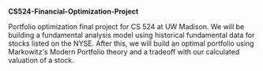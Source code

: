 <b>CS524-Financial-Optimization-Project</b>

Portfolio optimization final project for CS 524 at UW Madison. We will be building a fundamental analysis model using historical fundamental data for stocks listed on the NYSE. After this, we will build an optimal portfolio using Markowitz's Modern Portfolio theory and a tradeoff with our calculated valuation of a stock.
